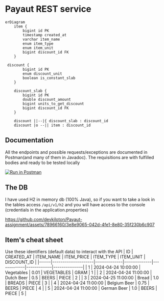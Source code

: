 # Payaut REST service

```mermaid
erDiagram
    item {
        bigint id PK
        timestamp created_at
        varchar item_name
        enum item_type
        enum item_unit
        bigint discount_id FK
    }

 discount {
        bigint id PK
        enum discount_unit
        boolean is_constant_slab
    }

    discount_slab {
        bigint id PK
        double discount_amount
        bigint units_to_get_discount
        bigint discount_id FK
    }

    discount ||--|{ discount_slab : discount_id
    discount |o --|| item : discount_id
```
## Documentation
All the endpoints and possible requests/exceptions are documented in Postman(and many of them in Javadoc). The requisitions are with fulfilled bodies and ready to be tested locally

<a href="https://documenter.getpostman.com/view/16889380/2sA3BuWUZa#b0fa6b13-1953-4e33-9cdd-9451b3ead934" target="_blank"><img src="https://run.pstmn.io/button.svg" alt="Run in Postman"></a>

## The DB
I have used H2 in memory db (100% Java), so if you want to take a look in the tables access `/api/v1/h2` and you will have access to the console (credentials in the application.properties)

https://github.com/devkiloton/Payaut-assignment/assets/78966160/3e8e9065-042d-4fe1-8e80-35f230b6c907


## Item's cheat sheet
Use these identifiers (default data) to interact with the API
| ID   | CREATED_AT          | ITEM_NAME    | ITEM_PRICE   | ITEM_TYPE   | ITEM_UNIT   | DISCOUNT_ID   |
|------|---------------------|--------------|--------------|-------------|-------------|---------------|
| 1    | 2024-04-24 10:00:00 | Vegetables   | 0.01         | VEGETABLES  | GRAM        | 1             |
| 2    | 2024-04-24 11:00:00 | Dutch Beer   | 0.5          | BEERS       | PIECE       | 2             |
| 3    | 2024-04-25 11:00:00 | Bread        | 1.0          | BREADS      | PIECE       | 3             |
| 4    | 2024-04-24 11:00:00 | Belgium Beer | 0.75         | BEERS       | PIECE       | 4             |
| 5    | 2024-04-24 11:00:00 | German Beer  | 1.0          | BEERS       | PIECE       | 5             |

